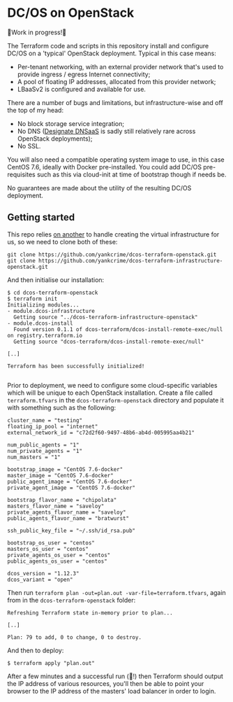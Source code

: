 # DC/OS on OpenStack

🚨Work in progress!🚨

The Terraform code and scripts in this repository install and configure DC/OS on a 'typical' OpenStack deployment.  Typical in this case means:

* Per-tenant networking, with an external provider network that's used to provide ingress / egress Internet connectivity;
* A pool of floating IP addresses, allocated from this provider network;
* LBaaSv2 is configured and available for use.

There are a number of bugs and limitations, but infrastructure-wise and off the top of my head:

* No block storage service integration;
* No DNS ([Designate DNSaaS](https://docs.openstack.org/designate/latest/) is sadly still relatively rare across OpenStack deployments);
* No SSL.

You will also need a compatible operating system image to use, in this case CentOS 7.6, ideally with Docker pre-installed.  You could add DC/OS pre-requisites such as this via cloud-init at time of bootstrap though if needs be.

No guarantees are made about the utility of the resulting DC/OS deployment.

## Getting started

This repo relies [on another](https://github.com/yankcrime/dcos-terraform-infrastructure-openstack) to handle creating the virtual infrastructure for us, so we need to clone both of these:

``` shell
git clone https://github.com/yankcrime/dcos-terraform-openstack.git
git clone https://github.com/yankcrime/dcos-terraform-infrastructure-openstack.git
```

And then initialise our installation:

``` shell
$ cd dcos-terraform-openstack
$ terraform init
Initializing modules...
- module.dcos-infrastructure
  Getting source "../dcos-terraform-infrastructure-openstack"
- module.dcos-install
  Found version 0.1.1 of dcos-terraform/dcos-install-remote-exec/null on registry.terraform.io
  Getting source "dcos-terraform/dcos-install-remote-exec/null"
  
[..]

Terraform has been successfully initialized!
  
```

Prior to deployment, we need to configure some cloud-specific variables which will be unique to each OpenStack installation.  Create a file called `terraform.tfvars` in the `dcos-terraform-openstack` directory and populate it with something such as the following:

``` hcl
cluster_name = "testing"
floating_ip_pool = "internet"
external_network_id = "c72d2f60-9497-48b6-ab4d-005995aa4b21"

num_public_agents = "1"
num_private_agents = "1"
num_masters = "1"

bootstrap_image = "CentOS 7.6-docker"
master_image = "CentOS 7.6-docker"
public_agent_image = "CentOS 7.6-docker"
private_agent_image = "CentOS 7.6-docker"

bootstrap_flavor_name = "chipolata"
masters_flavor_name = "saveloy"
private_agents_flavor_name = "saveloy"
public_agents_flavor_name = "bratwurst"

ssh_public_key_file = "~/.ssh/id_rsa.pub"

bootstrap_os_user = "centos"
masters_os_user = "centos"
private_agents_os_user = "centos"
public_agents_os_user = "centos"

dcos_version = "1.12.3"
dcos_variant = "open"
```

Then run `terraform plan -out=plan.out -var-file=terraform.tfvars`, again from in the `dcos-terraform-openstack` folder:

``` shell
Refreshing Terraform state in-memory prior to plan...

[..]

Plan: 79 to add, 0 to change, 0 to destroy.
```

And then to deploy:

``` shell
$ terraform apply "plan.out"
```

After a few minutes and a successful run (🤞!) then Terraform should output the IP address of various resources, you'll then be able to point your browser to the IP address of the masters' load balancer in order to login.


